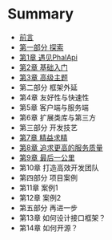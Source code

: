 # Summary

* [前言](README.md)
* [第一部分 探索](chapter1.md)
* [第1章 遇见PhalApi](di-1-zhang-yu-jian-phalapi.md)
* [第2章 基础入门](di-2-zhang-ji-chu-ru-men.md)
* [第3章 高级主题](di-3-zhang-gao-ji-zhu-ti.md)
* 第二部分 框架外延
* 第4章 友好性与快速性
* 第5章 客户端与服务端
* 第6章 扩展类库与第三方
* 第三部分 开发技艺
* [第7章 精益求精](di-6-zhang-kuo-zhan-lei-ku-yu-di-san-fang.md)
* [第8章 追求更高的服务质量](di-8-zhang-zhui-qiu-geng-gao-de-fu-wu-zhi-liang.md)
* [第9章 最后一公里](di-9-zhang-zui-hou-yi-gong-li.md)
* 第10章 打造高效开发团队
* 第四部分 项目案例
* 第11章 案例1
* 第12章 案例2
* 第五部分 再进一步
* 第13章 如何设计接口框架？
* 第14章 如何开源？

